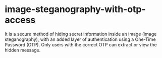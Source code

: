 # image-steganography-with-otp-access
It is a secure method of hiding secret information inside an image (image steganography), with an added layer of authentication using a One-Time Password (OTP). Only users with the correct OTP can extract or view the hidden message.
